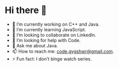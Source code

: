 
# Hi there 👋


- 🔭 I’m currently working on C++ and Java. 
- 🌱 I’m currently learning JavaScript.    
- 👯 I’m looking to collaborate on LinkedIn. 
- 🤔 I’m looking for help with Code. 
- 💬 Ask me about Java. 
- 📫 How to reach me: code.gygshwr@gmail.com. 
- ⚡ Fun fact: I don't binge watch series. 


